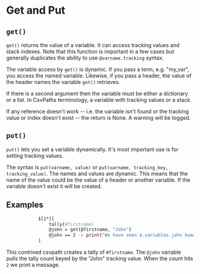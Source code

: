 
# Get and Put

## `get()`

`get()` returns the value of a variable. It can access tracking values and stack indexes. Note that this function is important in a few cases but generally duplicates the ability to use `@varname.tracking` syntax.

The variable access by `get()` is dynamic. If you pass a term, e.g. "my_var", you access the named variable. Likewise, if you pass a header, the value of the header names the variable `get()` retrieves.

If there is a second argument then the variable must be either a dictionary or a list. In CsvPaths terminology, a variable with tracking values or a stack.

If any reference doesn't work -- i.e. the variable isn't found or the tracking value or index doesn't exist -- the return is None. A warning will be logged.

## `put()`

`put()` lets you set a variable dynamically. It's most important use is for setting tracking values.

The syntax is `put(varname, value)` or `put(varname, tracking_key, tracking_value)`. The names and values are dynamic. This means that the name of the value could be the value of a header or another variable. If the variable doesn't exist it will be created.

## Examples

```bash
            $[1*][
                tally(#firstname)
                @john = get(@firstname, "John")
                @john == 2 -> print("We have seen $.variables.john humans")
            ]
```

This contrived csvpath creates a tally of `#firstname`. The `@john` variable pulls the tally count keyed by the "John" tracking value. When the count hits `2` we print a message.

